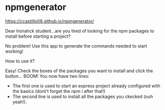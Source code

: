 # npmgenerator

https://ccastillo06.github.io/npmgenerator/

Dear Ironahck student...are you tired of looking for the npm packages to install before starting a project?

No problem! Use this app to generate the commands needed to start working!

How to use it?

Easy! Check the boxes of the packages you want to install and click the button... BOOM! You now have two lines:
 - The first one is used to start an express project already configured with the basics (dont't forget the npm i after that!)
 - The second line is used to install all the packages you ckecked (ouh yeah!).
